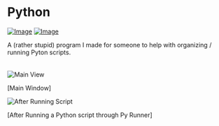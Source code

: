 # Python

[![Image](https://img.shields.io/badge/Download-V1.0-success?style=for-the-badge)](https://github.com/Basicprogrammer10/PytonRunner/releases/download/1.0.0/PythonRunner.exe) [![Image](https://img.shields.io/badge/.NET-V4.7.2+-informational?style=for-the-badge)](https://dotnet.microsoft.com/)

A (rather stupid) program I made for someone to help with organizing / running Pyton scripts.
<br><br><br>
![Main View](https://i.imgur.com/LszAWS6.png)

[Main Window]

![After Running Script](https://i.imgur.com/thsLNtN.png)

[After Running a Python script through Py Runner]